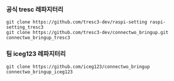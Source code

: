 

### 공식 tresc 레파지터리

```
git clone https://github.com/tresc3-dev/raspi-setting raspi-setting_tresc3
git clone https://github.com/tresc3-dev/connectwo_bringup.git connectwo_bringup_tresc3
```

### 팀 iceg123 레파지터리

```
git clone https://github.com/iceg123/connectwo_bringup connectwo_bringup_iceg123 
```



